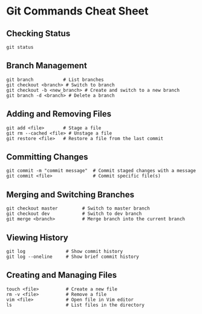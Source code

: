 # Git Commands Cheat Sheet

## Checking Status
```
git status
```

## Branch Management
```
git branch           # List branches
git checkout <branch> # Switch to branch
git checkout -b <new_branch> # Create and switch to a new branch
git branch -d <branch> # Delete a branch
```

## Adding and Removing Files
```
git add <file>       # Stage a file
git rm --cached <file> # Unstage a file
git restore <file>   # Restore a file from the last commit
```

## Committing Changes
```
git commit -m "commit message"  # Commit staged changes with a message
git commit <file>               # Commit specific file(s)
```

## Merging and Switching Branches
```
git checkout master         # Switch to master branch
git checkout dev            # Switch to dev branch
git merge <branch>          # Merge branch into the current branch
```

## Viewing History
```
git log               # Show commit history
git log --oneline     # Show brief commit history
```

## Creating and Managing Files
```
touch <file>          # Create a new file
rm -v <file>          # Remove a file
vim <file>            # Open file in Vim editor
ls                    # List files in the directory
```
